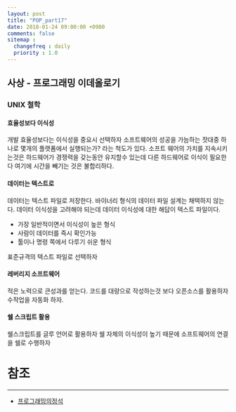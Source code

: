 ```yaml
---
layout: post
title: "POP_part17"
date: 2018-01-24 09:00:00 +0900
comments: false
sitemap :
  changefreq : daily
  priority : 1.0
---
```


## 사상 - 프로그래밍 이데올로기

### UNIX 철학

#### 효율성보다 이식성

개발 효율성보다는 이식성을 중요시 선택하자 소프트웨어의 성공을 가늠하는 잣대중 하나로 몇개의 플랫폼에서 실행되는가? 라는 척도가 있다.
소프트 웨어의 가치를 지속시키는것은 하드웨어가 경쟁력을 갖는동안 유지할수 있는데 다른 하드웨어로 이식이 필요한다 여기에 시간을 빼기는 것은 불합리하다.

#### 데이터는 텍스트로

데이터는 텍스트 파일로 저장한다. 바이너리 형식의 데이터 파일 설계는 채택하지 않는다.
데이터 이식성을 고려해야 되는데 데이터 이식성에 대한 해답이 텍스트 파일이다.

* 가장 일반적이면서 이식성이 높은 형식
* 사람이 데이터를 즉시 확인가능
* 툴이나 명령 쪽에서 다루기 쉬운 형식

표준규격의 텍스트 파일로 선택하자


#### 레버리지 소프트웨어

적은 노력으로 큰성과를 얻는다. 코드를 대량으로 작성하는것 보다 오픈소스를 활용하자
수작업을 자동화 하자.

#### 쉘 스크립트 활용

쉘스크립트를 글루 언어로 활용하자
쉘 자체의 이식성이 높기 때문에 소프트웨어의 연결을 쉘로 수행하자


# 참조
-----
* [프로그래밍의정석](http://www.yes24.com/24/Goods/55254076?Acode=101)
